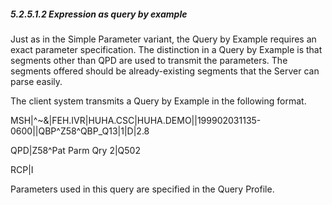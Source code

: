 ##### 5.2.5.1.2 Expression as query by example

Just as in the Simple Parameter variant, the Query by Example requires an exact parameter specification. The distinction in a Query by Example is that segments other than QPD are used to transmit the parameters. The segments offered should be already-existing segments that the Server can parse easily.

The client system transmits a Query by Example in the following format.

MSH|^~\&|FEH.IVR|HUHA.CSC|HUHA.DEMO||199902031135-0600||QBP^Z58^QBP_Q13|1|D|2.8

QPD|Z58^Pat Parm Qry 2|Q502

RCP|I

Parameters used in this query are specified in the Query Profile.
